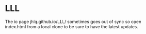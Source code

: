 # LLL

The io page jhlq.github.io/LLL/ sometimes goes out of sync so open index.html from a local clone to be sure to have the latest updates.
